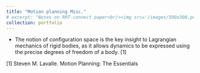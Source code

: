 ```yaml
---
title: "Motion planning Misc."
# excerpt: "Notes on RRT-connect paper<br/><img src='/images/500x300.png'>"
collection: portfolio
---
```


* The notion of configuration space is the key insight to Lagrangian mechanics of rigid bodies, as it allows dynamics to be expressed using the precise degrees of freedom of a body. [1]

[1] Steven M. Lavalle. Motion Planning: The Essentials